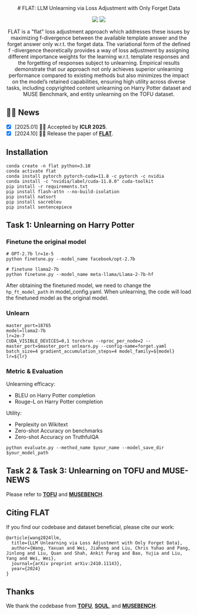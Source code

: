 <div align="center">
# FLAT: LLM Unlearning via Loss Adjustment with Only Forget Data 

<a href='https://github.com/UCSC-REAL/FLAT'><img src='https://img.shields.io/badge/Project-Page-Green'></a>
<a href='https://www.arxiv.org/pdf/2410.11143'><img src='https://img.shields.io/badge/Paper-PDF-orange'></a> 

FLAT is a "flat" loss adjustment approach which addresses these issues by maximizing f-divergence between the available template answer and the forget answer only w.r.t. the forget data. The variational form of the defined f -divergence theoretically provides a way of loss adjustment by assigning different importance weights for the learning w.r.t. template responses and the forgetting of responses subject to unlearning. Empirical results demonstrate that our approach not only achieves superior unlearning performance compared to existing methods but also minimizes the impact on the model’s retained capabilities, ensuring high utility across diverse tasks, including copyrighted content unlearning on Harry Potter dataset and MUSE Benchmark, and entity unlearning on the TOFU dataset.

</div>


## 🎉🎉 News 
- [x] [2025.01] 👏👏 Accepted by **ICLR 2025**.
- [x] [2024.10] 🚀🚀 Release the paper of [**FLAT**](https://www.arxiv.org/pdf/2410.11143).

## Installation

```
conda create -n flat python=3.10
conda activate flat
conda install pytorch pytorch-cuda=11.8 -c pytorch -c nvidia
conda install -c "nvidia/label/cuda-11.8.0" cuda-toolkit
pip install -r requirements.txt
pip install flash-attn --no-build-isolation
pip install natsort
pip install sacrebleu
pip install sentencepiece
```

## Task 1: Unlearning on Harry Potter

### Finetune the original model

```
# OPT-2.7b lr=1e-5
python finetune.py --model_name facebook/opt-2.7b

# finetune llama2-7b
python finetune.py --model_name meta-llama/Llama-2-7b-hf
```

After obtaining the finetuned model, we need to change the `hp_ft_model_path` in model_config.yaml. When unlearning, the code will load the finetuned model as the original model.

### Unlearn
```
master_port=18765
model=llama2-7b
lr=2e-7
CUDA_VISIBLE_DEVICES=0,1 torchrun --nproc_per_node=2 --master_port=$master_port unlearn.py --config-name=forget.yaml batch_size=4 gradient_accumulation_steps=4 model_family=${model} lr=${lr}
```

### Metric & Evaluation

Unlearning efficacy: 

- BLEU on Harry Potter completion
- Rouge-L on Harry Potter completion

Utility:

- Perplexity on Wikitext
- Zero-shot Accuracy on benchmarks
- Zero-shot Accuracy on TruthfulQA

```
python evaluate.py --method_name $your_name --model_save_dir $your_model_path
```

## Task 2 & Task 3: Unlearning on TOFU and MUSE-NEWS
Please refer to [**TOFU**](https://github.com/locuslab/tofu) and [**MUSEBENCH**](https://github.com/swj0419/muse_bench).

## Citing FLAT

If you find our codebase and dataset beneficial, please cite our work:
```
@article{wang2024llm,
  title={LLM Unlearning via Loss Adjustment with Only Forget Data},
  author={Wang, Yaxuan and Wei, Jiaheng and Liu, Chris Yuhao and Pang, Jinlong and Liu, Quan and Shah, Ankit Parag and Bao, Yujia and Liu, Yang and Wei, Wei},
  journal={arXiv preprint arXiv:2410.11143},
  year={2024}
}
```

## Thanks
We thank the codebase from [**TOFU**](https://github.com/locuslab/tofu), [**SOUL**](https://github.com/OPTML-Group/SOUL), and [**MUSEBENCH**](https://github.com/swj0419/muse_bench).
